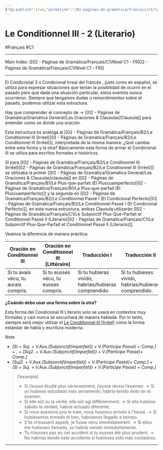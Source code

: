 ```yaml
---
{"dg-publish":true,"permalink":"/02-paginas-de-gramatica/francais/c1/le-conditionnel-iii-2-literario/"}
---
```


# Le Conditionnel III - 2 (Literario)
#Français #C1
___
Main Index: [[02 - Páginas de Gramática/Français/C1/Nivel C1・FR\|02 - Páginas de Gramática/Français/C1/Nivel C1・FR]]
___
El Condicional 3 o Condicional Irreal del francés , justo como en español, se utiliza para expresar situaciones que tenían la posibilidad de ocurrir en el pasado pero que dada una situación particular, estos eventos nunca ocurrieron. Siempre que tengamos dudas o remordimientos sobre el pasado, podemos utilizar esta estructura.

Hay que comprender el concepto de → [[02 - Páginas de Gramática/Gramática General/Las Oraciones & Clausulas\|Clausula]] para entender como se divide una oración.

Esta estructura es análoga al [[02 - Páginas de Gramática/Français/B2/Le Conditionnel III (Irréel)\|02 - Páginas de Gramática/Français/B2/Le Conditionnel III (Irréel)]], interpretada de la misma manera. ¿Qué cambia entre esta forma y la otra? Básicamente esta forma de armar el Condicional III se utiliza para escritos formales e históricos.

Si para [[02 - Páginas de Gramática/Français/B2/Le Conditionnel III (Irréel)\|02 - Páginas de Gramática/Français/B2/Le Conditionnel III (Irréel)]] se utilizaba la primer [[02 - Páginas de Gramática/Gramática General/Las Oraciones & Clausulas\|clausula]] en [[02 - Páginas de Gramática/Français/B1/Le Plus-que-parfait (El Pluscuamperfecto)\|02 - Páginas de Gramática/Français/B1/Le Plus-que-parfait (El Pluscuamperfecto)]] y la segunda en [[02 - Páginas de Gramática/Français/B2/Le Conditionnel Passé I (El Condicional Perfecto)\|02 - Páginas de Gramática/Français/B2/Le Conditionnel Passé I (El Condicional Perfecto)]], en esta nueva estructura, ambas Clausula utilizarán [[02 - Páginas de Gramática/Français/C1/Le Subjonctif Plus-Que-Parfait et Conditionnel Passé II (Literario)\|02 - Páginas de Gramática/Français/C1/Le Subjonctif Plus-Que-Parfait et Conditionnel Passé II (Literario)]].

Veamos la diferencia de manera práctica:

| Oración en Conditionnel III          | Oración en Conditionnel III [Littéraire] | Traducción I                                         | Traducción II                                        |
| ------------------------------------ | ---------------------------------------- | ---------------------------------------------------- | ---------------------------------------------------- |
| Si tu avais vécu, tu aurais compris. | Si tu eusses vécu, tu eusses compris.    | Si tu hubieras vivido, habrías/hubieras comprendido. | Si tu hubieses vivido, habrías/hubieras comprendido. |
**¿Cuándo debo usar una forma sobre la otra?**

Esta forma del Condicional III Literario solo se usará en contextos muy formales y casi nunca se escuchará de manera hablada. Por lo tanto, siempre será mejor utilizar el [Le Conditionnel III (Irréel)](https://www.notion.so/Le-Conditionnel-III-Irr-el-175c735233c9816d9809e419a8ccea2e?pvs=21) como la forma estándar de habla y escritura moderna.

> [!NOTE]
> 
> - _[Si + Suj. + V.Aux.(Subjonctif(imparfait)) + V.(Participe Passé) + Comp.] + , + [Suj2. + V.Aux.(Subjonctif(imparfait)) + V.(Participe Passé)+ Comp.]_
> - _[Suj2. + V.Aux.(Subjonctif(imparfait)) + V.(Participe Passé)+ Comp.] + [Si + Suj. + V.Aux.(Subjonctif(imparfait)) + V.(Participe Passé) + Comp.]_

> [!example]
> 
> - Si j’eusse étudié plus sérieusement, j’eusse réussi l’examen. → Si yo hubiese estudiado más seriamente, habría tenido éxito en el examen.
> - Si elle eût su la vérité, elle eût agi différemment. → Si ella hubiese sabido la verdad, habría actuado diferente.
> - Si nous eussions pris le train, nous fussions arrivés à l’heure. → Si hubiésemos tomado el tren, habríamos llegado a tiempo.
> - S’ils m’eussent appelé, je fusse venu immédiatement. → Si ellos me hubiesen llamado, yo habría venido inmediatamente.
> - Tu n’eusses pas eu cet accident si tu eusses été plus prudent. → No habrías tenido este accidente si hubieses sido más cuidadoso.


___